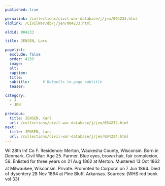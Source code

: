 ```yaml
---
published: true

permalink: /collections/civil-war-database/j/jen/004233.html
oldlink: /CivilWar/db/j/jen/004233.html

oldid: 004233

title: JENSEN, Lars

pagelist:
  exclude: false
  order: 4233
  image: 
  alt:
  caption:
  title:
  subtitle:      # Defaults to page subtitle
  teaser:

category: 
  - J 
  - JEN

previous:
  title: JENSEN, Karl
  url: /collections/civil-war-database/j/jen/004232.html  
next:
  title: JENSEN, Lars
  url: /collections/civil-war-database/j/jen/004234.html   
---
```

WI 28th Inf Co F. Residence: Merton, Waukesha County, Wisconsin. Born in Denmark. Civil War: Age 25. Farmer. Blue eyes, brown hair, fair complexion, 5&#146;6&#148;. Enlisted for three years on 21 Aug 1862 at Merton. Mustered 13 Oct 1862 at Milwaukee, Wisconsin. Private. Promoted to Corporal on 7 Jun 1864. Died of dysentery 28 Nov 1864 at Pine Bluff, Arkansas. Sources: (WHS red book vol 33)